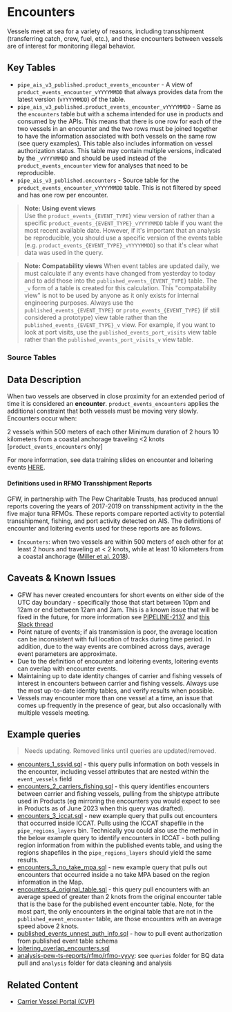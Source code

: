# Encounters

Vessels meet at sea for a variety of reasons, including transshipment (transferring catch, crew, fuel, etc.), and these encounters between vessels are of interest for monitoring illegal behavior. 

## Key Tables

+ `pipe_ais_v3_published.product_events_encounter` - A view of `product_events_encounter_vYYYYMMDD` that always provides data from the latest version (`vYYYYMMDD`) of the table.
+ `pipe_ais_v3_published.product_events_encounter_vYYYYMMDD` - Same as the `encounters` table but with a schema intended for use in products and consumed by the APIs. This means that there is one row for each of the two vessels in an encounter and the two rows must be joined together to have the information associated with both vessels on the same row (see query examples). This table also includes information on vessel authorization status. This table may contain multiple versions, indicated by the `_vYYYYMMDD` and should be used instead of the `product_events_encounter` view for analyses that need to be reproducible.
+ `pipe_ais_v3_published.encounters` - Source table for the `product_events_encounter_vYYYYMMDD` table. This is not filtered by speed and has one row per encounter.

> **Note: Using event views**   
> Use the `product_events_{EVENT_TYPE}` view version of rather than a specific `product_events_{EVENT_TYPE}_vYYYYMMDD` table if you want the most recent available date. However, if it's important that an analysis be reproducible, you should use a specific version of the events table (e.g. `product_events_{EVENT_TYPE}_vYYYYMMDD`) so that it's clear what data was used in the query. 

> **Note: Compatability views** 
> When event tables are updated daily, we must calculate if any events have changed from yesterday to today and to add those into the `published_events_{EVENT_TYPE}` table. The `_v` form of a table is created for this calculation. This "compatability view" is not to be used by anyone as it only exists for internal engineering purposes. Always use the `published_events_{EVENT_TYPE}` or `proto_events_{EVENT_TYPE}` (if still considered a prototype) view table rather than the `published_events_{EVENT_TYPE}_v` view. For example, if you want to look at port visits, use the `published_events_port_visits` view table rather than the `published_events_port_visits_v` view table.

### Source Tables

## Data Description

When two vessels are observed in close proximity for an extended period of time it is considered an **encounter**.  `product_events_encounters` applies the additional constraint that both vessels must be moving very slowly.
Encounters occur when:

2 vessels within 500 meters of each other
Minimum duration of 2 hours
10 kilometers from a coastal anchorage
 traveling <2 knots [`product_events_encounters` only]

 For more information, see data training slides on encounter and loitering events [HERE](https://docs.google.com/presentation/d/17ZSpH0F5sW0R7sTiNoDAm_pyUhHJeSd4fyyBFDHiAtw/edit?usp=sharing).

#### Definitions used in RFMO Transshipment Reports 

GFW, in partnership with The Pew Charitable Trusts, has produced annual reports covering the years of 2017-2019 on transshipment activity in the the five major tuna RFMOs. These reports compare reported activity to potential transshipment, fishing, and port activity detected on AIS. The definitions of encounter and loitering events used for these reports are as follows.

+ `Encounters`: when two vessels are within 500 meters of each other for at least 2 hours and traveling at < 2 knots, while at least 10 kilometers from a coastal anchorage ([Miller et al. 2018](https://www.frontiersin.org/articles/10.3389/fmars.2018.00240/full)). 

## Caveats & Known Issues

+ GFW has never created encounters for short events on either side of the UTC day boundary - specifically those that start between 10pm and 12am or end between 12am and 2am. This is a known issue that will be fixed in the future, for more information see [PIPELINE-2137](https://globalfishingwatch.atlassian.net/browse/PIPELINE-2137) and [this Slack thread](https://globalfishingwatch.slack.com/archives/CHBNB2JAE/p1737127108538739?thread_ts=1737046100.552259&cid=CHBNB2JAE)
+ Point nature of events; if ais transmission is poor, the average location can be inconsistent with full location of tracks during time period. In addition, due to the way events are combined across days, average event parameters are approximate.
+ Due to the definition of encounter and loitering events, loitering events can overlap with encounter events.
+ Maintaining up to date identity changes of carrier and fishing vessels of interest in encounters between carrier and fishing vessels. Always use the most up-to-date identity tables, and verify results when possible.
+ Vessels may encounter more than one vessel at a time, an issue that comes up frequently in the presence of gear, but also occasionally with multiple vessels meeting. 

## Example queries

>Needs updating. Removed links until queries are updated/removed.

+ [encounters_1_ssvid.sql]() - this query pulls information on both vessels in the encounter, including vessel attributes that are nested within the `event_vessels` field  
+ [encounters_2_carriers_fishing.sql]() - this query identifies encounters between carrier and fishing vessels, pulling from the shiptype attribute used in Products (eg mirroring the encounters you would expect to see in Products as of June 2023 when this query was drafted).
+ [encounters_3_iccat.sql]() - new example query that pulls out encounters that occurred inside ICCAT. Pulls using the ICCAT shapefile in the `pipe_regions_layers` bin. Technically you could also use the method in the below example query to identify encounters in ICCAT - both pulling region information from within the published events table, and using the regions shapefiles in the `pipe_regions_layers` should yield the same results. 
+ [encounters_3_no_take_mpa.sql]() - new example query that pulls out encounters that occurred inside a no take MPA based on the region information in the Map.
+ [encounters_4_original_table.sql]() - this query pull encounters with an average speed of greater than 2 knots from the original encounter table that is the base for the published event encounter table. Note, for the most part, the only encounters in the original table that are not in the `published_event_encounter` table, are those encounters with an average speed above 2 knots. 
+ [published_events_unnest_auth_info.sql]() - how to pull event authorization from published event table schema  
+ [loitering_overlap_encounters.sql]() 
+ [analysis-pew-ts-reports/rfmo/rfmo-yyyy](): see `queries` folder for BQ data pull and `analysis` folder for data cleaning and analysis 

## Related Content
+ [Carrier Vessel Portal (CVP)](https://globalfishingwatch.org/carrier-vessel-portal/) 


